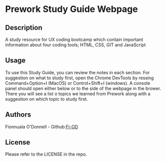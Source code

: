 # Prework Study Guide Webpage

## Description

 A study resource for UX coding bootcamp which contain important information about four coding tools; HTML, CSS, GIT and JavaScript


## Usage

To use this Study Guide, you can review the notes in each section. For suggestion on what to study first, open the Chrome DevTools by ressing Command+Option+I (MacOS) or Control+Shift+I (windows). A console panel should open either below or to the side of the webpage in the brower. There you will see a list o topics we learned from Prework along with a suggestion on which topic to study first.

## Authors

Fionnuala O'Donnell - Github:[Fi-OD](https://github.com/Fi-OD)

## License

Please refer to the LICENSE in the repo.

